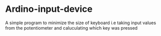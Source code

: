 # Ardino-input-device
A simple program to minimize the size of keyboard i.e taking input values from the potentiometer and caluculating which key was pressed
